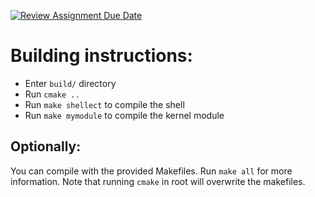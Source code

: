 [![Review Assignment Due Date](https://classroom.github.com/assets/deadline-readme-button-24ddc0f5d75046c5622901739e7c5dd533143b0c8e959d652212380cedb1ea36.svg)](https://classroom.github.com/a/Fg6aJt2M)
# Building instructions:

- Enter `build/` directory
- Run `cmake ..`
- Run `make shellect` to compile the shell
- Run `make mymodule` to compile the kernel module

## Optionally:

You can compile with the provided Makefiles. Run `make all` for more information.
Note that running `cmake` in root will overwrite the makefiles.
